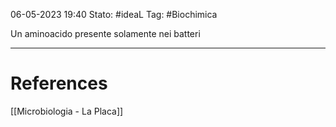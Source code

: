 06-05-2023 19:40
Stato: #ideaL
Tag: #Biochimica 

Un aminoacido presente solamente nei batteri

---
# References 
[[Microbiologia - La Placa]]
